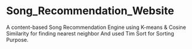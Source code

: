 # Song_Recommendation_Website
A content-based Song Recommendation Engine using K-means &amp; Cosine Similarity for finding nearest neighbor And used Tim Sort for Sorting Purpose.
